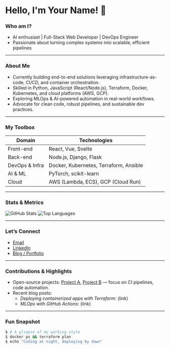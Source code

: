 # Hello, I'm **Your Name!** 👋

###  Who am I?

-  AI enthusiast | Full-Stack Web Developer | DevOps Engineer  
-  Passionate about turning complex systems into scalable, efficient pipelines

---

###  About Me

- Currently building end-to-end solutions leveraging infrastructure-as-code, CI/CD, and container orchestration.
- Skilled in Python, JavaScript (React/Node.js), Terraform, Docker, Kubernetes, and cloud platforms (AWS, GCP).
- Exploring MLOps & AI-powered automation in real-world workflows.
- Advocate for clean code, robust pipelines, and sustainable dev practices.

---

###  My Toolbox

| Domain          | Technologies |
|----------------|--------------|
| Front-end      | React, Vue, Svelte |
| Back-end       | Node.js, Django, Flask |
| DevOps & Infra | Docker, Kubernetes, Terraform, Ansible |
| AI & ML        | PyTorch, scikit-learn |
| Cloud          | AWS (Lambda, ECS), GCP (Cloud Run) |

---

###  Stats & Metrics

<!-- GitHub Readme Stats -->
![GitHub Stats](https://github-readme-stats.vercel.app/api?username=YOUR_USERNAME&show_icons=true&theme=radical)
![Top Languages](https://github-readme-stats.vercel.app/api/top-langs/?username=YOUR_USERNAME&layout=compact)

---

###  Let’s Connect 

-  [Email](mailto:your.email@example.com)
-  [LinkedIn](https://www.linkedin.com/in/yourprofile)
-  [Blog / Portfolio](https://yourdomain.dev)

---

###  Contributions & Highlights

- Open-source projects: [Project A](link), [Project B](link) — focus on CI pipelines, code automation.
- Recent blog posts:
  - *Deploying containerized apps with Terraform*: (link)
  - *MLOps with GitHub Actions*: (link)
  <!-- Add more as you publish -->

---

###  Fun Snapshot 

```bash
$ # A glimpse of my working style
$ docker ps && terraform plan
$ echo "Coding at night, deploying by dawn"

